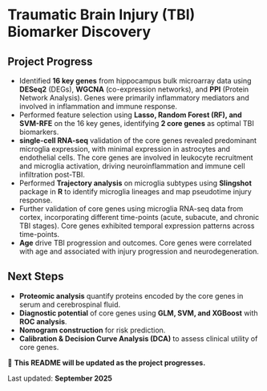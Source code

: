 # **Traumatic Brain Injury (TBI) Biomarker Discovery**  

## **Project Progress**  
- Identified **16 key genes** from hippocampus bulk microarray data using **DESeq2** (DEGs), **WGCNA** (co-expression networks), and **PPI** (Protein Network Analysis). Genes were primarily inflammatory mediators and involved in inflammation and immune response.
- Performed feature selection using **Lasso, Random Forest (RF), and SVM-RFE** on the 16 key genes, identifying **2 core genes** as optimal TBI biomarkers.  
- **single-cell RNA-seq** validation of the core genes revealed predominant microglia expression, with minimal expression in astrocytes and endothelial cells. The core genes are involved in leukocyte recruitment and microglia activation, driving neuroinflammation and immune cell infiltration post-TBI.
- Performed **Trajectory analysis** on microglia subtypes using **Slingshot** package in **R** to identify microglia lineages and map pseudotime injury response.
- Further validation of core genes using  microglia RNA-seq data from cortex, incorporating different time-points (acute, subacute, and chronic TBI stages). Core genes exhibited temporal expression patterns across time-points.
- **Age** drive TBI progression and outcomes. Core genes were correlated with age and associated with injury progression and neurodegeneration.

## **Next Steps**  
- **Proteomic analysis** quantify proteins encoded by the core genes in serum and cerebrospinal fluid.
- **Diagnostic potential** of core genes using **GLM, SVM, and XGBoost** with **ROC analysis**.
- **Nomogram construction** for risk prediction.  
- **Calibration & Decision Curve Analysis (DCA)** to assess clinical utility of core genes.  

📌 **This README will be updated as the project progresses.**  

Last updated: **September 2025**
